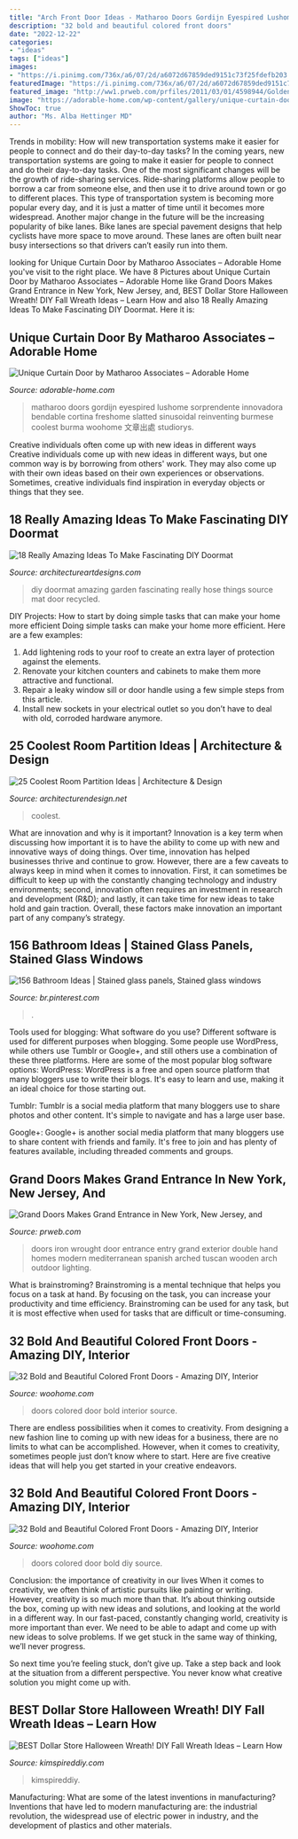 ```yaml
---
title: "Arch Front Door Ideas - Matharoo Doors Gordijn Eyespired Lushome Sorprendente Innovadora Bendable Cortina Freshome Slatted Sinusoidal Reinventing Burmese Coolest Burma Woohome 文章出處 Studiorys"
description: "32 bold and beautiful colored front doors"
date: "2022-12-22"
categories:
- "ideas"
tags: ["ideas"]
images:
- "https://i.pinimg.com/736x/a6/07/2d/a6072d67859ded9151c73f25fdefb203.jpg"
featuredImage: "https://i.pinimg.com/736x/a6/07/2d/a6072d67859ded9151c73f25fdefb203.jpg"
featured_image: "http://ww1.prweb.com/prfiles/2011/03/01/4598944/GoldenDDF.jpg"
image: "https://adorable-home.com/wp-content/gallery/unique-curtain-door/unique-curtain-door-8.jpg"
ShowToc: true
author: "Ms. Alba Hettinger MD"
---
```



Trends in mobility: How will new transportation systems make it easier for people to connect and do their day-to-day tasks?
In the coming years, new transportation systems are going to make it easier for people to connect and do their day-to-day tasks. One of the most significant changes will be the growth of ride-sharing services. Ride-sharing platforms allow people to borrow a car from someone else, and then use it to drive around town or go to different places. This type of transportation system is becoming more popular every day, and it is just a matter of time until it becomes more widespread.
Another major change in the future will be the increasing popularity of bike lanes. Bike lanes are special pavement designs that help cyclists have more space to move around. These lanes are often built near busy intersections so that drivers can’t easily run into them.

	

		
looking for Unique Curtain Door by Matharoo Associates – Adorable Home you've visit to the right place. We have 8 Pictures about Unique Curtain Door by Matharoo Associates – Adorable Home like Grand Doors Makes Grand Entrance in New York, New Jersey, and, BEST Dollar Store Halloween Wreath! DIY Fall Wreath Ideas – Learn How and also 18 Really Amazing Ideas To Make Fascinating DIY Doormat. Here it is:
		
    
## Unique Curtain Door By Matharoo Associates – Adorable Home

<img loading=lazy src="https://adorable-home.com/wp-content/gallery/unique-curtain-door/unique-curtain-door-8.jpg" onerror="this.onerror=null;this.src='https://tse3.mm.bing.net/th?id=OIP.NB-4Vc95joXPEaIkee7EgwHaLH&amp;pid=15.1';" alt="Unique Curtain Door by Matharoo Associates – Adorable Home">

_Source: adorable-home.com_

>matharoo doors gordijn eyespired lushome sorprendente innovadora bendable cortina freshome slatted sinusoidal reinventing burmese coolest burma woohome 文章出處 studiorys. 

	

Creative individuals often come up with new ideas in different ways
Creative individuals come up with new ideas in different ways, but one common way is by borrowing from others' work. They may also come up with their own ideas based on their own experiences or observations. Sometimes, creative individuals find inspiration in everyday objects or things that they see.

    
## 18 Really Amazing Ideas To Make Fascinating DIY Doormat

<img loading=lazy src="https://www.architectureartdesigns.com/wp-content/uploads/2016/10/2-41.jpg" onerror="this.onerror=null;this.src='https://tse1.mm.bing.net/th?id=OIP.qK4WJpQk7yxCICTaMHq6eQHaJ3&amp;pid=15.1';" alt="18 Really Amazing Ideas To Make Fascinating DIY Doormat">

_Source: architectureartdesigns.com_

>diy doormat amazing garden fascinating really hose things source mat door recycled. 

	

DIY Projects: How to start by doing simple tasks that can make your home more efficient
Doing simple tasks can make your home more efficient. Here are a few examples:
1. Add lightening rods to your roof to create an extra layer of protection against the elements.
2. Renovate your kitchen counters and cabinets to make them more attractive and functional.
3. Repair a leaky window sill or door handle using a few simple steps from this article. 
4. Install new sockets in your electrical outlet so you don’t have to deal with old, corroded hardware anymore.

    
## 25 Coolest Room Partition Ideas | Architecture &amp; Design

<img loading=lazy src="https://cdn.architecturendesign.net/wp-content/uploads/2014/08/1446.jpg" onerror="this.onerror=null;this.src='https://tse1.mm.bing.net/th?id=OIP.6iDV5z49ztLLQfWfhoEl0AHaJV&amp;pid=15.1';" alt="25 Coolest Room Partition Ideas | Architecture &amp; Design">

_Source: architecturendesign.net_

>coolest. 

	

What are innovation and why is it important?
Innovation is a key term when discussing how important it is to have the ability to come up with new and innovative ways of doing things. Over time, innovation has helped businesses thrive and continue to grow. However, there are a few caveats to always keep in mind when it comes to innovation. First, it can sometimes be difficult to keep up with the constantly changing technology and industry environments; second, innovation often requires an investment in research and development (R&D); and lastly, it can take time for new ideas to take hold and gain traction. Overall, these factors make innovation an important part of any company’s strategy.

    
## 156 Bathroom Ideas | Stained Glass Panels, Stained Glass Windows

<img loading=lazy src="https://i.pinimg.com/736x/a6/07/2d/a6072d67859ded9151c73f25fdefb203.jpg" onerror="this.onerror=null;this.src='https://tse2.mm.bing.net/th?id=OIP.LDsVy15nYEuxMOTcYBsNnQHaLG&amp;pid=15.1';" alt="156 Bathroom Ideas | Stained glass panels, Stained glass windows">

_Source: br.pinterest.com_

>. 

	

Tools used for blogging: What software do you use?
Different software is used for different purposes when blogging. Some people use WordPress, while others use Tumblr or Google+, and still others use a combination of these three platforms. Here are some of the most popular blog software options: 
WordPress: WordPress is a free and open source platform that many bloggers use to write their blogs. It's easy to learn and use, making it an ideal choice for those starting out. 

Tumblr: Tumblr is a social media platform that many bloggers use to share photos and other content. It's simple to navigate and has a large user base. 

Google+: Google+ is another social media platform that many bloggers use to share content with friends and family. It's free to join and has plenty of features available, including threaded comments and groups.

    
## Grand Doors Makes Grand Entrance In New York, New Jersey, And

<img loading=lazy src="http://ww1.prweb.com/prfiles/2011/03/01/4598944/GoldenDDF.jpg" onerror="this.onerror=null;this.src='https://tse3.mm.bing.net/th?id=OIP.aV7_bg9NVdFDEqTrND_U4gHaKz&amp;pid=15.1';" alt="Grand Doors Makes Grand Entrance in New York, New Jersey, and">

_Source: prweb.com_

>doors iron wrought door entrance entry grand exterior double hand homes modern mediterranean spanish arched tuscan wooden arch outdoor lighting. 

	

What is brainstroming? Brainstroming is a mental technique that helps you focus on a task at hand. By focusing on the task, you can increase your productivity and time efficiency. Brainstroming can be used for any task, but it is most effective when used for tasks that are difficult or time-consuming.

    
## 32 Bold And Beautiful Colored Front Doors - Amazing DIY, Interior

<img loading=lazy src="https://www.woohome.com/wp-content/uploads/2016/01/colored-front-door-20.jpg" onerror="this.onerror=null;this.src='https://tse2.mm.bing.net/th?id=OIP.FexuEEMJGPvbhZTFXyVgYgHaJ4&amp;pid=15.1';" alt="32 Bold and Beautiful Colored Front Doors - Amazing DIY, Interior">

_Source: woohome.com_

>doors colored door bold interior source. 

	

There are endless possibilities when it comes to creativity. From designing a new fashion line to coming up with new ideas for a business, there are no limits to what can be accomplished. However, when it comes to creativity, sometimes people just don’t know where to start. Here are five creative ideas that will help you get started in your creative endeavors.

    
## 32 Bold And Beautiful Colored Front Doors - Amazing DIY, Interior

<img loading=lazy src="https://www.woohome.com/wp-content/uploads/2016/01/colored-front-door-21.jpg" onerror="this.onerror=null;this.src='https://tse3.mm.bing.net/th?id=OIP.LtKOcecqWrcj606HHErytwHaJ4&amp;pid=15.1';" alt="32 Bold and Beautiful Colored Front Doors - Amazing DIY, Interior">

_Source: woohome.com_

>doors colored door bold diy source. 

	

Conclusion: the importance of creativity in our lives
When it comes to creativity, we often think of artistic pursuits like painting or writing.  However, creativity is so much more than that. It’s about thinking outside the box, coming up with new ideas and solutions, and looking at the world in a different way.
In our fast-paced, constantly changing world, creativity is more important than ever. We need to be able to adapt and come up with new ideas to solve problems. If we get stuck in the same way of thinking, we’ll never progress.

So next time you’re feeling stuck, don’t give up. Take a step back and look at the situation from a different perspective. You never know what creative solution you might come up with.

    
## BEST Dollar Store Halloween Wreath! DIY Fall Wreath Ideas – Learn How

<img loading=lazy src="https://kimspireddiy.com/wp-content/uploads/2020/08/halloween-candy-wreath-1-1.jpg" onerror="this.onerror=null;this.src='https://tse1.mm.bing.net/th?id=OIP.TIff6YQYohrR7FN0rreEywHaLH&amp;pid=15.1';" alt="BEST Dollar Store Halloween Wreath! DIY Fall Wreath Ideas – Learn How">

_Source: kimspireddiy.com_

>kimspireddiy. 

	

Manufacturing: What are some of the latest inventions in manufacturing?
Inventions that have led to modern manufacturing are: the industrial revolution, the widespread use of electric power in industry, and the development of plastics and other materials.

